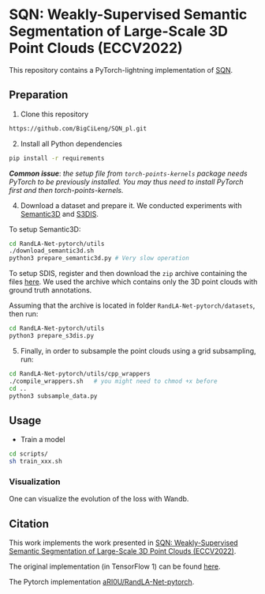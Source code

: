 # SQN: Weakly-Supervised Semantic Segmentation of Large-Scale 3D Point Clouds (ECCV2022)

This repository contains a PyTorch-lightning implementation of [SQN](https://arxiv.org/abs/2104.04891).   

## Preparation

1. Clone this repository

```sh
https://github.com/BigCiLeng/SQN_pl.git
```

2. Install all Python dependencies

```sh
pip install -r requirements
```

***Common issue***: *the setup file from `torch-points-kernels` package needs PyTorch to be previously installed. You may thus need to install PyTorch first and then torch-points-kernels.*

4. Download a dataset and prepare it. We conducted experiments with [Semantic3D](http://www.semantic3d.net/) and [S3DIS](http://buildingparser.stanford.edu/dataset.html).

  To setup Semantic3D:

```sh
cd RandLA-Net-pytorch/utils
./download_semantic3d.sh
python3 prepare_semantic3d.py # Very slow operation
```

   To setup SDIS, register and then download the `zip` archive containing the files [here](http://buildingparser.stanford.edu/dataset.html#Download). We used the archive which contains only the 3D point clouds with ground truth annotations.

   Assuming that the archive is located in folder `RandLA-Net-pytorch/datasets`, then run:

```sh
cd RandLA-Net-pytorch/utils
python3 prepare_s3dis.py
```

5. Finally, in order to subsample the point clouds using a grid subsampling, run:
```sh
cd RandLA-Net-pytorch/utils/cpp_wrappers
./compile_wrappers.sh   # you might need to chmod +x before
cd ..
python3 subsample_data.py
```


## Usage

- Train a model

```sh
cd scripts/
sh train_xxx.sh
```

### Visualization

One can visualize the evolution of the loss with Wandb.

## Citation

This work implements the work presented in [SQN: Weakly-Supervised Semantic Segmentation of Large-Scale 3D Point Clouds (ECCV2022)](https://arxiv.org/abs/2104.04891).

The original implementation (in TensorFlow 1) can be found [here](https://github.com/QingyongHu/SQN).   

The Pytorch implementation [aRI0U/RandLA-Net-pytorch](https://github.com/aRI0U/RandLA-Net-pytorch).

<!--

## Warning

*This repository is still on update, and the segmentation results we reach with our implementation are for now not as good as the ones obtained by the original paper.*
